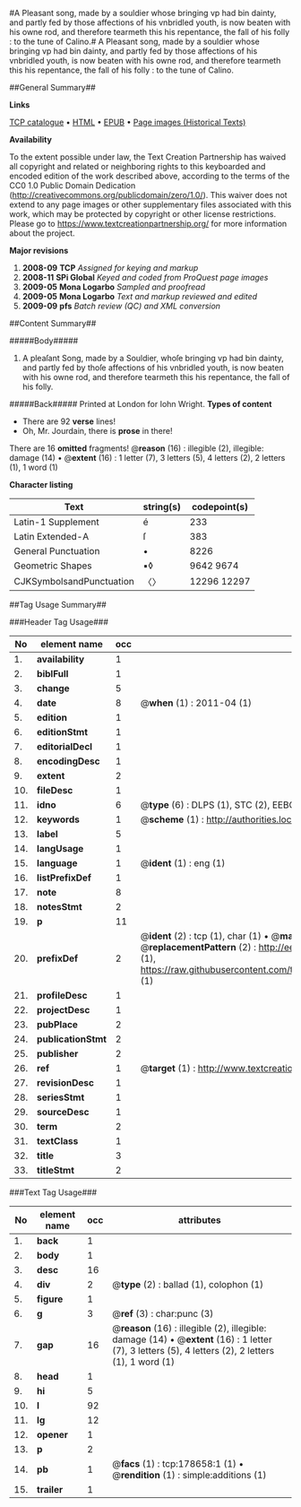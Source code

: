 #A Pleasant song, made by a souldier whose bringing vp had bin dainty, and partly fed by those affections of his vnbridled youth, is now beaten with his owne rod, and therefore tearmeth this his repentance, the fall of his folly : to the tune of Calino.#
A Pleasant song, made by a souldier whose bringing vp had bin dainty, and partly fed by those affections of his vnbridled youth, is now beaten with his owne rod, and therefore tearmeth this his repentance, the fall of his folly : to the tune of Calino.

##General Summary##

**Links**

[TCP catalogue](http://www.ota.ox.ac.uk/tcp/)  • 
[HTML](http://tei.it.ox.ac.uk/tcp/Texts-HTML/free/A73/A73195.html)  • 
[EPUB](http://tei.it.ox.ac.uk/tcp/Texts-EPUB/free/A73/A73195.epub) • 
[Page images (Historical Texts)](https://historicaltexts.jisc.ac.uk/eebo-39960659e)

**Availability**

To the extent possible under law, the Text Creation Partnership has waived all copyright and related or neighboring rights to this keyboarded and encoded edition of the work described above, according to the terms of the CC0 1.0 Public Domain Dedication (http://creativecommons.org/publicdomain/zero/1.0/). This waiver does not extend to any page images or other supplementary files associated with this work, which may be protected by copyright or other license restrictions. Please go to https://www.textcreationpartnership.org/ for more information about the project.

**Major revisions**

1. __2008-09__ __TCP__ *Assigned for keying and markup*
1. __2008-11__ __SPi Global__ *Keyed and coded from ProQuest page images*
1. __2009-05__ __Mona Logarbo__ *Sampled and proofread*
1. __2009-05__ __Mona Logarbo__ *Text and markup reviewed and edited*
1. __2009-09__ __pfs__ *Batch review (QC) and XML conversion*

##Content Summary##

#####Body#####

1. A pleaſant Song, made by a Souldier, whoſe bringing vp had bin dainty, and partly fed by thoſe affections of his vnbridled youth, is now beaten with his owne rod, and therefore tearmeth this his repentance, the fall of his folly.

#####Back#####
Printed at London for Iohn Wright.
**Types of content**

  * There are 92 **verse** lines!
  * Oh, Mr. Jourdain, there is **prose** in there!

There are 16 **omitted** fragments! 
 @__reason__ (16) : illegible (2), illegible: damage (14)  •  @__extent__ (16) : 1 letter (7), 3 letters (5), 4 letters (2), 2 letters (1), 1 word (1)

**Character listing**


|Text|string(s)|codepoint(s)|
|---|---|---|
|Latin-1 Supplement|é|233|
|Latin Extended-A|ſ|383|
|General Punctuation|•|8226|
|Geometric Shapes|▪◊|9642 9674|
|CJKSymbolsandPunctuation|〈〉|12296 12297|

##Tag Usage Summary##

###Header Tag Usage###

|No|element name|occ|attributes|
|---|---|---|---|
|1.|__availability__|1||
|2.|__biblFull__|1||
|3.|__change__|5||
|4.|__date__|8| @__when__ (1) : 2011-04 (1)|
|5.|__edition__|1||
|6.|__editionStmt__|1||
|7.|__editorialDecl__|1||
|8.|__encodingDesc__|1||
|9.|__extent__|2||
|10.|__fileDesc__|1||
|11.|__idno__|6| @__type__ (6) : DLPS (1), STC (2), EEBO-CITATION (1), OCLC (1), VID (1)|
|12.|__keywords__|1| @__scheme__ (1) : http://authorities.loc.gov/ (1)|
|13.|__label__|5||
|14.|__langUsage__|1||
|15.|__language__|1| @__ident__ (1) : eng (1)|
|16.|__listPrefixDef__|1||
|17.|__note__|8||
|18.|__notesStmt__|2||
|19.|__p__|11||
|20.|__prefixDef__|2| @__ident__ (2) : tcp (1), char (1)  •  @__matchPattern__ (2) : ([0-9\-]+):([0-9IVX]+) (1), (.+) (1)  •  @__replacementPattern__ (2) : http://eebo.chadwyck.com/downloadtiff?vid=$1&page=$2 (1), https://raw.githubusercontent.com/textcreationpartnership/Texts/master/tcpchars.xml#$1 (1)|
|21.|__profileDesc__|1||
|22.|__projectDesc__|1||
|23.|__pubPlace__|2||
|24.|__publicationStmt__|2||
|25.|__publisher__|2||
|26.|__ref__|1| @__target__ (1) : http://www.textcreationpartnership.org/docs/. (1)|
|27.|__revisionDesc__|1||
|28.|__seriesStmt__|1||
|29.|__sourceDesc__|1||
|30.|__term__|2||
|31.|__textClass__|1||
|32.|__title__|3||
|33.|__titleStmt__|2||


###Text Tag Usage###

|No|element name|occ|attributes|
|---|---|---|---|
|1.|__back__|1||
|2.|__body__|1||
|3.|__desc__|16||
|4.|__div__|2| @__type__ (2) : ballad (1), colophon (1)|
|5.|__figure__|1||
|6.|__g__|3| @__ref__ (3) : char:punc (3)|
|7.|__gap__|16| @__reason__ (16) : illegible (2), illegible: damage (14)  •  @__extent__ (16) : 1 letter (7), 3 letters (5), 4 letters (2), 2 letters (1), 1 word (1)|
|8.|__head__|1||
|9.|__hi__|5||
|10.|__l__|92||
|11.|__lg__|12||
|12.|__opener__|1||
|13.|__p__|2||
|14.|__pb__|1| @__facs__ (1) : tcp:178658:1 (1)  •  @__rendition__ (1) : simple:additions (1)|
|15.|__trailer__|1||
